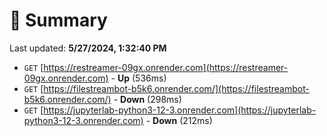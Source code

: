 # 📖 Summary
Last updated: **5/27/2024, 1:32:40 PM**

- `GET` [https://restreamer-09gx.onrender.com](https://restreamer-09gx.onrender.com) - **Up** (536ms)
- `GET` [https://filestreambot-b5k6.onrender.com/](https://filestreambot-b5k6.onrender.com/) - **Down** (298ms)
- `GET` [https://jupyterlab-python3-12-3.onrender.com](https://jupyterlab-python3-12-3.onrender.com) - **Down** (212ms)
